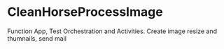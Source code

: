 # CleanHorseProcessImage
Function App, Test Orchestration and Activities. Create image resize and thumnails, send mail
